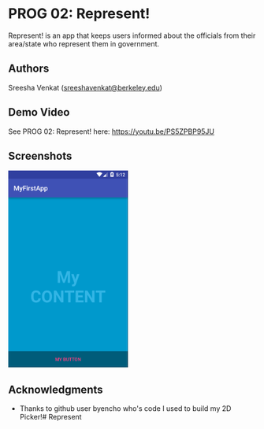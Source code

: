 # PROG 02: Represent!

Represent! is an app that keeps users informed about the officials from their area/state who represent them in government. 

## Authors

Sreesha Venkat ([sreeshavenkat@berkeley.edu](mailto:sreeshavenkat@berkeley.edu))

## Demo Video

See PROG 02: Represent! here: https://youtu.be/PS5ZPBP95JU

## Screenshots

<img src="screenshots/main.png" height="400" alt="Screenshot"/>

## Acknowledgments

* Thanks to github user byencho who's code I used to build my 2D Picker!# Represent
